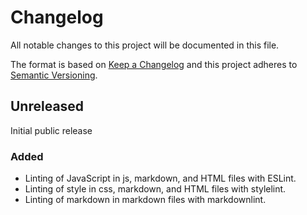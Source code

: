 # Changelog
All notable changes to this project will be documented in this file.

The format is based on [Keep a Changelog](http://keepachangelog.com/en/1.0.0/)
and this project adheres to [Semantic Versioning](http://semver.org/spec/v2.0.0.html).

## Unreleased

Initial public release

### Added

* Linting of JavaScript in js, markdown, and HTML files with ESLint.
* Linting of style in css, markdown, and HTML files with stylelint.
* Linting of markdown in markdown files with markdownlint.
